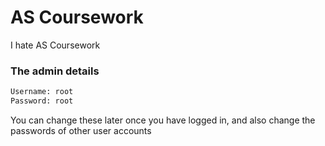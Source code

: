 # AS Coursework

I hate AS Coursework

### The admin details

```python
Username: root
Password: root
```

You can change these later once you have logged in, and also change the passwords of other user accounts 
